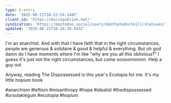 ```yaml
---
type: h-entry
date: '2025-06-21T10:22:54.148Z'
client_id: 'https://micropublish.net/'
syndication: 'https://mastodon.social/users/donthatedontkill/statuses/114720864153598811'
updated: '2025-06-21T10:24:38.943Z'
---
```

I'm an anarchist. And with that I have faith that in the right circumstances, people are generous & solidaire & good & helpful & everything. But oh god damn do I have moments where I'm like "why are you all this oblivious?" I guess it's just not the right circumstances, but come ooooonnnnnn. Help a guy out

Anyway, reading The Dispossessed is this year's Ecotopia for me. It's my little hopium book

#anarchism #leftism #misanthropy #hope #idealist #thedispossessed #ursulakleguin #ecotopia #hopium
